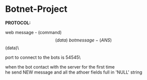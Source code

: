 # Botnet-Project

**PROTOCOL:**

web message - (command)$$(data) \
bot message - (ANS)$$(data)\

port to connect to the bots is 54545\

when the bot contact with the server for the first time \
he send NEW message and all the athoer fields full in 'NULL' string
